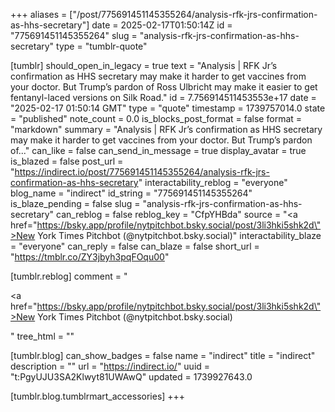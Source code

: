 +++
aliases = ["/post/775691451145355264/analysis-rfk-jrs-confirmation-as-hhs-secretary"]
date = 2025-02-17T01:50:14Z
id = "775691451145355264"
slug = "analysis-rfk-jrs-confirmation-as-hhs-secretary"
type = "tumblr-quote"

[tumblr]
should_open_in_legacy = true
text = "Analysis | RFK Jr&rsquo;s confirmation as HHS secretary may make it harder to get vaccines from your doctor. But Trump&rsquo;s pardon of Ross Ulbricht may make it easier to get fentanyl-laced versions on Silk Road."
id = 7.756914511453553e+17
date = "2025-02-17 01:50:14 GMT"
type = "quote"
timestamp = 1739757014.0
state = "published"
note_count = 0.0
is_blocks_post_format = false
format = "markdown"
summary = "Analysis | RFK Jr’s confirmation as HHS secretary may make it harder to get vaccines from your doctor. But Trump’s pardon of..."
can_like = false
can_send_in_message = true
display_avatar = true
is_blazed = false
post_url = "https://indirect.io/post/775691451145355264/analysis-rfk-jrs-confirmation-as-hhs-secretary"
interactability_reblog = "everyone"
blog_name = "indirect"
id_string = "775691451145355264"
is_blaze_pending = false
slug = "analysis-rfk-jrs-confirmation-as-hhs-secretary"
can_reblog = false
reblog_key = "CfpYHBda"
source = "<a href=\"https://bsky.app/profile/nytpitchbot.bsky.social/post/3li3hki5shk2d\">New York Times Pitchbot (@nytpitchbot.bsky.social)</a>"
interactability_blaze = "everyone"
can_reply = false
can_blaze = false
short_url = "https://tmblr.co/ZY3jbyh3pqFOqu00"

[tumblr.reblog]
comment = "<p><a href=\"https://bsky.app/profile/nytpitchbot.bsky.social/post/3li3hki5shk2d\">New York Times Pitchbot (@nytpitchbot.bsky.social)</a></p>"
tree_html = ""

[tumblr.blog]
can_show_badges = false
name = "indirect"
title = "indirect"
description = ""
url = "https://indirect.io/"
uuid = "t:PgyUJU3SA2Klwyt81UWAwQ"
updated = 1739927643.0

[tumblr.blog.tumblrmart_accessories]
+++
